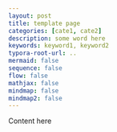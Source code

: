 ```yaml
---
layout: post
title: template page
categories: [cate1, cate2]
description: some word here
keywords: keyword1, keyword2
typora-root-url: ..
mermaid: false
sequence: false
flow: false
mathjax: false
mindmap: false
mindmap2: false
---
```


Content here

